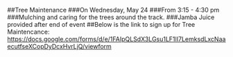 ##<bold>Tree Maintenance</bold>
###On Wednesday, May 24
###From 3:15 - 4:30 pm
###Mulching and caring for the trees around the track.
###Jamba Juice provided after end of event
##Below is the link to sign up for Tree Maintencance:
<https://docs.google.com/forms/d/e/1FAIpQLSdX3LGsu1LF1lI7LemksdLxcNaaecutfseXCopDyDcxHvrLjQ/viewform>

